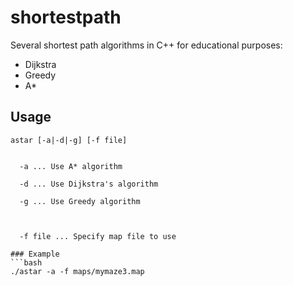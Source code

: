 # shortestpath

Several shortest path algorithms in C++ for educational purposes:

* Dijkstra
* Greedy
* A*

## Usage

```
astar [-a|-d|-g] [-f file]


  -a ... Use A* algorithm
  
  -d ... Use Dijkstra's algorithm
  
  -g ... Use Greedy algorithm



  -f file ... Specify map file to use

### Example
```bash
./astar -a -f maps/mymaze3.map

